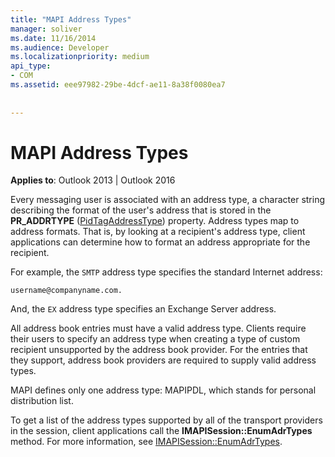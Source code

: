 ```yaml
---
title: "MAPI Address Types"
manager: soliver
ms.date: 11/16/2014
ms.audience: Developer
ms.localizationpriority: medium
api_type:
- COM
ms.assetid: eee97982-29be-4dcf-ae11-8a38f0080ea7
 
 
---
```


# MAPI Address Types

  
  
**Applies to**: Outlook 2013 | Outlook 2016 
  
Every messaging user is associated with an address type, a character string describing the format of the user's address that is stored in the **PR_ADDRTYPE** ([PidTagAddressType](pidtagaddresstype-canonical-property.md)) property. Address types map to address formats. That is, by looking at a recipient's address type, client applications can determine how to format an address appropriate for the recipient. 
  
For example, the `SMTP` address type specifies the standard Internet address: 
  
 `username@companyname.com.`
  
And, the `EX` address type specifies an Exchange Server address. 
  
All address book entries must have a valid address type. Clients require their users to specify an address type when creating a type of custom recipient unsupported by the address book provider. For the entries that they support, address book providers are required to supply valid address types. 
  
MAPI defines only one address type: MAPIPDL, which stands for personal distribution list.
  
To get a list of the address types supported by all of the transport providers in the session, client applications call the **IMAPISession::EnumAdrTypes** method. For more information, see [IMAPISession::EnumAdrTypes](imapisession-enumadrtypes.md).
  

